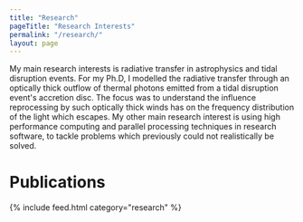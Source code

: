 ```yaml
---
title: "Research"
pageTitle: "Research Interests"
permalink: "/research/"
layout: page
---
```


My main research interests is radiative transfer in astrophysics and tidal
disruption events. For my Ph.D, I modelled the radiative transfer through
an optically thick outflow of thermal photons emitted from a tidal disruption
event's accretion disc. The focus was to understand the influence reprocessing
by such optically thick winds has on the frequency distribution of the light
which escapes. My other main research interest is using high performance
computing and parallel processing techniques in research software, to tackle
problems which previously could not realistically be solved.

<h1>Publications</h1>

{% include feed.html category="research" %}